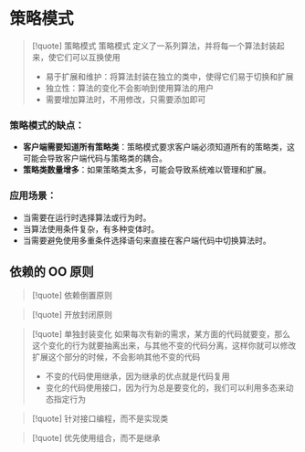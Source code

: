 # 策略模式
>[!quote] 策略模式
>策略模式 定义了一系列算法，并将每一个算法封装起来，使它们可以互换使用
>
>- 易于扩展和维护：将算法封装在独立的类中，使得它们易于切换和扩展
>- 独立性：算法的变化不会影响到使用算法的用户
>- 需要增加算法时，不用修改，只需要添加即可



### 策略模式的缺点：

- **客户端需要知道所有策略类**：策略模式要求客户端必须知道所有的策略类，这可能会导致客户端代码与策略类的耦合。
- **策略类数量增多**：如果策略类太多，可能会导致系统难以管理和扩展。

### 应用场景：

- 当需要在运行时选择算法或行为时。
- 当算法使用条件复杂，有多种变体时。
- 当需要避免使用多重条件选择语句来直接在客户端代码中切换算法时。

## 依赖的 OO 原则
>[!quote] 依赖倒置原则

>[!quote] 开放封闭原则

>[!quote] 单独封装变化
>如果每次有新的需求，某方面的代码就要变，那么这个变化的行为就要抽离出来，与其他不变的代码分离，这样你就可以修改扩展这个部分的时候，不会影响其他不变的代码
> - 不变的代码使用继承，因为继承的优点就是代码复用
> - 变化的代码使用接口，因为行为总是要变化的，我们可以利用多态来动态指定行为

>[!quote] 针对接口编程，而不是实现类

>[!quote] 优先使用组合，而不是继承










